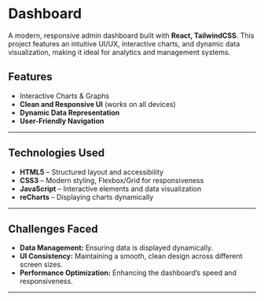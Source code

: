 # Dashboard


A modern, responsive admin dashboard built with **React, TailwindCSS**. This project features an intuitive UI/UX, interactive charts, and dynamic data visualization, making it ideal for analytics and management systems.

## Features

- Interactive Charts & Graphs
 - **Clean and Responsive UI** (works on all devices)
- **Dynamic Data Representation**
- **User-Friendly Navigation**

---

## Technologies Used

- **HTML5** – Structured layout and accessibility
- **CSS3** – Modern styling, Flexbox/Grid for responsiveness
- **JavaScript** – Interactive elements and data visualization
- **reCharts** – Displaying charts dynamically

---

## Challenges Faced

- **Data Management:** Ensuring data is displayed dynamically.
- **UI Consistency:** Maintaining a smooth, clean design across different screen sizes.
- **Performance Optimization:** Enhancing the dashboard’s speed and responsiveness.


---

